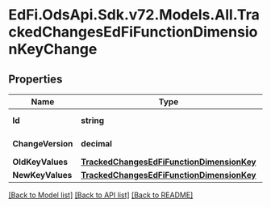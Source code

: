 # EdFi.OdsApi.Sdk.v72.Models.All.TrackedChangesEdFiFunctionDimensionKeyChange

## Properties

Name | Type | Description | Notes
------------ | ------------- | ------------- | -------------
**Id** | **string** | Resource identifier | [optional] 
**ChangeVersion** | **decimal** | Change version | [optional] 
**OldKeyValues** | [**TrackedChangesEdFiFunctionDimensionKey**](TrackedChangesEdFiFunctionDimensionKey.md) |  | [optional] 
**NewKeyValues** | [**TrackedChangesEdFiFunctionDimensionKey**](TrackedChangesEdFiFunctionDimensionKey.md) |  | [optional] 

[[Back to Model list]](../../README.md#documentation-for-models) [[Back to API list]](../../README.md#documentation-for-api-endpoints) [[Back to README]](../../README.md)

